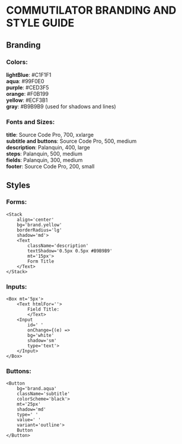 # COMMUTILATOR BRANDING AND STYLE GUIDE

## Branding

### Colors:
**lightBlue**: #C1F1F1\
**aqua**: #99F0E0\
**purple**: #CED3F5\
**orange**: #F0B199\
**yellow**: #ECF3B1\
**gray**: #B9B9B9 (used for shadows and lines)

### Fonts and Sizes:
**title**: Source Code Pro, 700, xxlarge\
**subtitle and buttons**: Source Code Pro, 500, medium\
**description**: Palanquin, 400, large\
**steps**: Palanquin, 500, medium\
**fields**: Palanquin, 300, medium\
**footer**: Source Code Pro, 200, small

## Styles

### Forms:
    <Stack
        align='center'
        bg='brand.yellow'
        borderRadius='lg'
        shadow='md'>
        <Text
            className='description' 
            textShadow='0.5px 0.5px #B9B9B9'
            mt='15px'>
            Form Title
        </Text>
    </Stack>

### Inputs:
    <Box mt='5px'>
        <Text htmlFor=''>
            Field Title: 
            </Text>
        <Input
            id=' '
            onChange={(e) =>
            bg='white'
            shadow='sm'
            type='text'>
        </Input>
    </Box>

### Buttons:
    <Button
        bg='brand.aqua'
        className='subtitle'
        colorScheme='black'>
        mt='25px'
        shadow='md'
        type=' '
        value=' '
        variant='outline'>
        Button
    </Button>